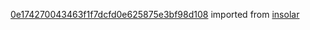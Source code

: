 [0e174270043463f1f7dcfd0e625875e3bf98d108](https://github.com/insolar/insolar/commit/0e174270043463f1f7dcfd0e625875e3bf98d108) imported from [insolar](https://github.com/insolar/insolar)
